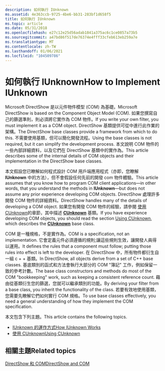 ```yaml
---
description: 如何執行 IUnknown
ms.assetid: 4e363ccb-9725-4be6-bb31-283bf1d658f5
title: 如何執行 IUnknown
ms.topic: article
ms.date: 05/31/2018
ms.openlocfilehash: e27c12e25d56adab1841a375ac6c1ce0857a73b5
ms.sourcegitcommit: a47bd86f517de76374e4fff33cfeb613eb259a7e
ms.translationtype: MT
ms.contentlocale: zh-TW
ms.lasthandoff: 01/06/2021
ms.locfileid: "104509786"
---
```

# <a name="how-to-implement-iunknown"></a><span data-ttu-id="ecbe0-103">如何執行 IUnknown</span><span class="sxs-lookup"><span data-stu-id="ecbe0-103">How to Implement IUnknown</span></span>

<span data-ttu-id="ecbe0-104">Microsoft DirectShow 是以元件物件模型 (COM) 為基礎。</span><span class="sxs-lookup"><span data-stu-id="ecbe0-104">Microsoft DirectShow is based on the Component Object Model (COM).</span></span> <span data-ttu-id="ecbe0-105">如果您撰寫自己的篩選準則，則必須將它實作為 COM 物件。</span><span class="sxs-lookup"><span data-stu-id="ecbe0-105">If you write your own filter, you must implement it as a COM object.</span></span> <span data-ttu-id="ecbe0-106">DirectShow 基類提供可從中進行此作業的架構。</span><span class="sxs-lookup"><span data-stu-id="ecbe0-106">The DirectShow base classes provide a framework from which to do this.</span></span> <span data-ttu-id="ecbe0-107">不需要使用基類，但可以簡化開發流程。</span><span class="sxs-lookup"><span data-stu-id="ecbe0-107">Using the base classes is not required, but it can simplify the development process.</span></span> <span data-ttu-id="ecbe0-108">本文說明 COM 物件的一些內部詳細資料，以及它們在 DirectShow 基類中的實作為。</span><span class="sxs-lookup"><span data-stu-id="ecbe0-108">This article describes some of the internal details of COM objects and their implementation in the DirectShow base classes.</span></span>

<span data-ttu-id="ecbe0-109">本文假設您已瞭解如何程式設計 COM 用戶端應用程式（亦即，您瞭解 **IUnknown** 中的方法），但不會假設任何先前的開發 com 物件體驗。</span><span class="sxs-lookup"><span data-stu-id="ecbe0-109">This article assumes that you know how to program COM client applications—in other words, that you understand the methods in **IUnknown**—but does not assume any prior experience developing COM objects.</span></span> <span data-ttu-id="ecbe0-110">DirectShow 處理許多開發 COM 物件的詳細資料。</span><span class="sxs-lookup"><span data-stu-id="ecbe0-110">DirectShow handles many of the details of developing a COM object.</span></span> <span data-ttu-id="ecbe0-111">如果您有開發 COM 物件的經驗，請參閱 [使用 CUnknown](using-cunknown.md)的章節，其中描述 [**CUnknown**](cunknown.md) 基類。</span><span class="sxs-lookup"><span data-stu-id="ecbe0-111">If you have experience developing COM objects, you should read the section [Using CUnknown](using-cunknown.md), which describes the [**CUnknown**](cunknown.md) base class.</span></span>

<span data-ttu-id="ecbe0-112">COM 是一種規格，不是實作為。</span><span class="sxs-lookup"><span data-stu-id="ecbe0-112">COM is a specification, not an implementation.</span></span> <span data-ttu-id="ecbe0-113">它會定義元件必須遵循的規則;讓這些規則生效，讓開發人員得以運用。</span><span class="sxs-lookup"><span data-stu-id="ecbe0-113">It defines the rules that a component must follow; putting those rules into effect is left to the developer.</span></span> <span data-ttu-id="ecbe0-114">在 DirectShow 中，所有物件都衍生自一組 c + + 基類。</span><span class="sxs-lookup"><span data-stu-id="ecbe0-114">In DirectShow, all objects derive from a set of C++ base classes.</span></span> <span data-ttu-id="ecbe0-115">基底類別的函式和方法會執行大部分的 COM "簿記" 工作，例如保留一致的參考計數。</span><span class="sxs-lookup"><span data-stu-id="ecbe0-115">The base class constructors and methods do most of the COM "bookkeeping" work, such as keeping a consistent reference count.</span></span> <span data-ttu-id="ecbe0-116">藉由從基類衍生您的篩選，您就可以繼承類別的功能。</span><span class="sxs-lookup"><span data-stu-id="ecbe0-116">By deriving your filter from a base class, you inherit the functionality of the class.</span></span> <span data-ttu-id="ecbe0-117">若要有效地使用基類，您需要先瞭解它們如何實行 COM 規格。</span><span class="sxs-lookup"><span data-stu-id="ecbe0-117">To use base classes effectively, you need a general understanding of how they implement the COM specification.</span></span>

<span data-ttu-id="ecbe0-118">本文包含下列主題。</span><span class="sxs-lookup"><span data-stu-id="ecbe0-118">This article contains the following topics.</span></span>

-   [<span data-ttu-id="ecbe0-119">IUnknown 的運作方式</span><span class="sxs-lookup"><span data-stu-id="ecbe0-119">How IUnknown Works</span></span>](how-iunknown-works.md)
-   [<span data-ttu-id="ecbe0-120">使用 CUnknown</span><span class="sxs-lookup"><span data-stu-id="ecbe0-120">Using CUnknown</span></span>](using-cunknown.md)

## <a name="related-topics"></a><span data-ttu-id="ecbe0-121">相關主題</span><span class="sxs-lookup"><span data-stu-id="ecbe0-121">Related topics</span></span>

<dl> <dt>

[<span data-ttu-id="ecbe0-122">DirectShow 和 COM</span><span class="sxs-lookup"><span data-stu-id="ecbe0-122">DirectShow and COM</span></span>](directshow-and-com.md)
</dt> </dl>

 

 



